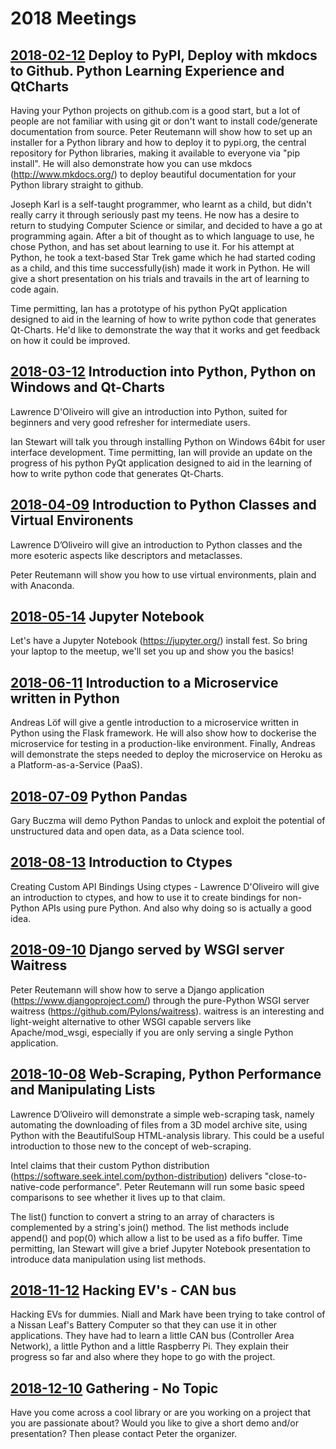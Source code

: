 # 2018 Meetings

## [2018-02-12](2018-02-12) Deploy to PyPI, Deploy with mkdocs to Github. Python Learning Experience and QtCharts

Having your Python projects on github.com is a good start, but a lot of people are not familiar with using git or don't want to install code/generate documentation from source.
Peter Reutemann will show how to set up an installer for a Python library and how to deploy it to pypi.org, the central repository for Python libraries, making it available to everyone via "pip install". He will also demonstrate how you can use mkdocs (http://www.mkdocs.org/) to deploy beautiful documentation for your Python library straight to github.

Joseph Karl is a self-taught programmer, who learnt as a child, but didn't really carry it through seriously past my teens. He now has a desire to return to studying Computer Science or similar, and decided to have a go at programming again. After a bit of thought as to which language to use, he chose Python, and has set about learning to use it. For his attempt at Python, he took a text-based Star Trek game which he had started coding as a child, and this time successfully(ish) made it work in Python.
He will give a short presentation on his trials and travails in the art of learning to code again.

Time permitting, Ian has a prototype of his python PyQt application designed to aid in the learning of how to write python code that generates Qt-Charts. He'd like to demonstrate the way that it works and get feedback on how it could be improved.

## [2018-03-12](2018-03-12) Introduction into Python, Python on Windows and Qt-Charts

Lawrence D'Oliveiro will give an introduction into Python, suited for beginners and very good refresher for intermediate users.

Ian Stewart will talk you through installing Python on Windows 64bit for user interface development.
Time permitting, Ian will provide an update on the progress of his python PyQt application designed to aid in the learning of how to write python code that generates Qt-Charts.

## [2018-04-09](2018-04-09) Introduction to Python Classes and Virtual Environents

Lawrence D’Oliveiro will give an introduction to Python classes and the more esoteric aspects like descriptors and metaclasses.

Peter Reutemann will show you how to use virtual environments, plain and with Anaconda.

## [2018-05-14](2018-05-14) Jupyter Notebook

Let's have a Jupyter Notebook (https://jupyter.org/) install fest. So bring your laptop to the meetup, we'll set you up and show you the basics!

## [2018-06-11](2018-06-11) Introduction to a Microservice written in Python

Andreas Löf will give a gentle introduction to a microservice written in Python using the Flask framework. He will also show how to dockerise the microservice for testing in a production-like environment. Finally, Andreas will demonstrate the steps needed to deploy the microservice on Heroku as a Platform-as-a-Service (PaaS).

## [2018-07-09](2018-07-09) Python Pandas

Gary Buczma will demo Python Pandas to unlock and exploit the potential of unstructured data and open data, as a Data science tool.

## [2018-08-13](2018-08-13) Introduction to Ctypes

Creating Custom API Bindings Using ctypes - Lawrence D'Oliveiro will give an introduction to ctypes, and how to use it to create bindings for non-Python APIs using pure Python. And also why doing so is actually a good idea.

## [2018-09-10](2018-09-10) Django served by WSGI server Waitress

Peter Reutemann will show how to serve a Django application (https://www.djangoproject.com/) through the pure-Python WSGI server waitress (https://github.com/Pylons/waitress).
waitress is an interesting and light-weight alternative to other WSGI capable servers like Apache/mod_wsgi, especially if you are only serving a single Python application.

## [2018-10-08](2018-10-08) Web-Scraping, Python Performance and Manipulating Lists

Lawrence D’Oliveiro will demonstrate a simple web-scraping task, namely automating the downloading of files from a 3D model archive site, using Python with the BeautifulSoup HTML-analysis library. This could be a useful introduction to those new to the concept of web-scraping.

Intel claims that their custom Python distribution (https://software.seek.intel.com/python-distribution) delivers "close-to-native-code performance". Peter Reutemann will run some basic speed comparisons to see whether it lives up to that claim.

The list() function to convert a string to an array of characters is complemented by a string's join() method. The list methods include append() and pop(0) which allow a list to be used as a fifo buffer. Time permitting, Ian Stewart will give a brief Jupyter Notebook presentation to introduce data manipulation using list methods.

## [2018-11-12](2018-11-12) Hacking EV's - CAN bus

Hacking EVs for dummies. Niall and Mark have been trying to take control of a Nissan Leaf's Battery Computer so that they can use it in other applications. They have had to learn a little CAN bus (Controller Area Network), a little Python and a little Raspberry Pi. They explain their progress so far and also where they hope to go with the project.

## [2018-12-10](2018-12-10) Gathering - No Topic

Have you come across a cool library or are you working on a project that you are passionate about? Would you like to give a short demo and/or presentation? Then please contact Peter the organizer.

